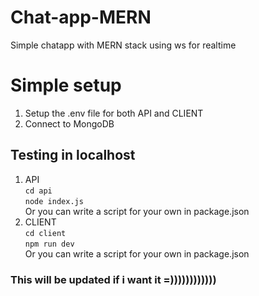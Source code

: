 # Chat-app-MERN
Simple chatapp with MERN stack using ws for realtime

# Simple setup
1. Setup the .env file for both API and CLIENT
2. Connect to MongoDB
## Testing in localhost
1. API<br>
`cd api`<br>
`node index.js`<br>
Or you can write a script for your own in package.json
2. CLIENT<br>
`cd client`<br>
`npm run dev`<br>
Or you can write a script for your own in package.json

### This will be updated if i want it =))))))))))))

